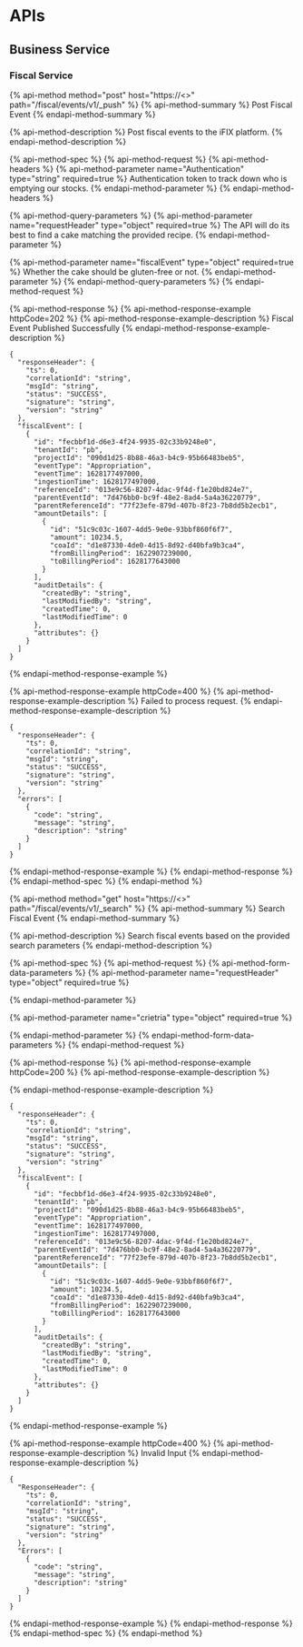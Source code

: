 # APIs

## Business Service

### Fiscal Service

{% api-method method="post" host="https://<<Host URL>>" path="/fiscal/events/v1/\_push" %}
{% api-method-summary %}
Post Fiscal Event
{% endapi-method-summary %}

{% api-method-description %}
Post fiscal events to the iFIX platform.
{% endapi-method-description %}

{% api-method-spec %}
{% api-method-request %}
{% api-method-headers %}
{% api-method-parameter name="Authentication" type="string" required=true %}
Authentication token to track down who is emptying our stocks.
{% endapi-method-parameter %}
{% endapi-method-headers %}

{% api-method-query-parameters %}
{% api-method-parameter name="requestHeader" type="object" required=true %}
The API will do its best to find a cake matching the provided recipe.
{% endapi-method-parameter %}

{% api-method-parameter name="fiscalEvent" type="object" required=true %}
Whether the cake should be gluten-free or not.
{% endapi-method-parameter %}
{% endapi-method-query-parameters %}
{% endapi-method-request %}

{% api-method-response %}
{% api-method-response-example httpCode=202 %}
{% api-method-response-example-description %}
Fiscal Event Published Successfully
{% endapi-method-response-example-description %}

```
{
  "responseHeader": {
    "ts": 0,
    "correlationId": "string",
    "msgId": "string",
    "status": "SUCCESS",
    "signature": "string",
    "version": "string"
  },
  "fiscalEvent": [
    {
      "id": "fecbbf1d-d6e3-4f24-9935-02c33b9248e0",
      "tenantId": "pb",
      "projectId": "090d1d25-8b88-46a3-b4c9-95b66483beb5",
      "eventType": "Appropriation",
      "eventTime": 1628177497000,
      "ingestionTime": 1628177497000,
      "referenceId": "013e9c56-8207-4dac-9f4d-f1e20bd824e7",
      "parentEventId": "7d476bb0-bc9f-48e2-8ad4-5a4a36220779",
      "parentReferenceId": "77f23efe-879d-407b-8f23-7b8dd5b2ecb1",
      "amountDetails": [
        {
          "id": "51c9c03c-1607-4dd5-9e0e-93bbf860f6f7",
          "amount": 10234.5,
          "coaId": "d1e87330-4de0-4d15-8d92-d40bfa9b3ca4",
          "fromBillingPeriod": 1622907239000,
          "toBillingPeriod": 1628177643000
        }
      ],
      "auditDetails": {
        "createdBy": "string",
        "lastModifiedBy": "string",
        "createdTime": 0,
        "lastModifiedTime": 0
      },
      "attributes": {}
    }
  ]
}
```
{% endapi-method-response-example %}

{% api-method-response-example httpCode=400 %}
{% api-method-response-example-description %}
Failed to process request.
{% endapi-method-response-example-description %}

```
{
  "responseHeader": {
    "ts": 0,
    "correlationId": "string",
    "msgId": "string",
    "status": "SUCCESS",
    "signature": "string",
    "version": "string"
  },
  "errors": [
    {
      "code": "string",
      "message": "string",
      "description": "string"
    }
  ]
}
```
{% endapi-method-response-example %}
{% endapi-method-response %}
{% endapi-method-spec %}
{% endapi-method %}

{% api-method method="get" host="https://<<Host Url>>" path="/fiscal/events/v1/\_search" %}
{% api-method-summary %}
Search Fiscal Event
{% endapi-method-summary %}

{% api-method-description %}
Search fiscal events based on the provided search parameters
{% endapi-method-description %}

{% api-method-spec %}
{% api-method-request %}
{% api-method-form-data-parameters %}
{% api-method-parameter name="requestHeader" type="object" required=true %}

{% endapi-method-parameter %}

{% api-method-parameter name="crietria" type="object" required=true %}

{% endapi-method-parameter %}
{% endapi-method-form-data-parameters %}
{% endapi-method-request %}

{% api-method-response %}
{% api-method-response-example httpCode=200 %}
{% api-method-response-example-description %}

{% endapi-method-response-example-description %}

```
{
  "responseHeader": {
    "ts": 0,
    "correlationId": "string",
    "msgId": "string",
    "status": "SUCCESS",
    "signature": "string",
    "version": "string"
  },
  "fiscalEvent": [
    {
      "id": "fecbbf1d-d6e3-4f24-9935-02c33b9248e0",
      "tenantId": "pb",
      "projectId": "090d1d25-8b88-46a3-b4c9-95b66483beb5",
      "eventType": "Appropriation",
      "eventTime": 1628177497000,
      "ingestionTime": 1628177497000,
      "referenceId": "013e9c56-8207-4dac-9f4d-f1e20bd824e7",
      "parentEventId": "7d476bb0-bc9f-48e2-8ad4-5a4a36220779",
      "parentReferenceId": "77f23efe-879d-407b-8f23-7b8dd5b2ecb1",
      "amountDetails": [
        {
          "id": "51c9c03c-1607-4dd5-9e0e-93bbf860f6f7",
          "amount": 10234.5,
          "coaId": "d1e87330-4de0-4d15-8d92-d40bfa9b3ca4",
          "fromBillingPeriod": 1622907239000,
          "toBillingPeriod": 1628177643000
        }
      ],
      "auditDetails": {
        "createdBy": "string",
        "lastModifiedBy": "string",
        "createdTime": 0,
        "lastModifiedTime": 0
      },
      "attributes": {}
    }
  ]
}
```
{% endapi-method-response-example %}

{% api-method-response-example httpCode=400 %}
{% api-method-response-example-description %}
Invalid Input
{% endapi-method-response-example-description %}

```
{
  "ResponseHeader": {
    "ts": 0,
    "correlationId": "string",
    "msgId": "string",
    "status": "SUCCESS",
    "signature": "string",
    "version": "string"
  },
  "Errors": [
    {
      "code": "string",
      "message": "string",
      "description": "string"
    }
  ]
}
```
{% endapi-method-response-example %}
{% endapi-method-response %}
{% endapi-method-spec %}
{% endapi-method %}

